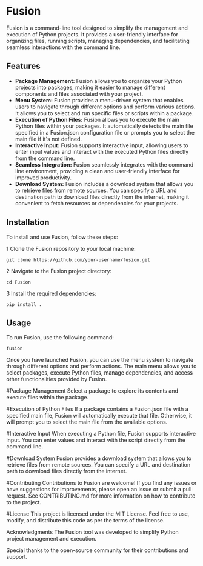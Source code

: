 # Fusion

Fusion is a command-line tool designed to simplify the management and execution of Python projects. It provides a user-friendly interface for organizing files, running scripts, managing dependencies, and facilitating seamless interactions with the command line.

## Features

- **Package Management:** Fusion allows you to organize your Python projects into packages, making it easier to manage different components and files associated with your project.
- **Menu System:** Fusion provides a menu-driven system that enables users to navigate through different options and perform various actions. It allows you to select and run specific files or scripts within a package.
- **Execution of Python Files:** Fusion allows you to execute the main Python files within your packages. It automatically detects the main file specified in a Fusion.json configuration file or prompts you to select the main file if it's not defined.
- **Interactive Input:** Fusion supports interactive input, allowing users to enter input values and interact with the executed Python files directly from the command line.
- **Seamless Integration:** Fusion seamlessly integrates with the command line environment, providing a clean and user-friendly interface for improved productivity.
- **Download System:** Fusion includes a download system that allows you to retrieve files from remote sources. You can specify a URL and destination path to download files directly from the internet, making it convenient to fetch resources or dependencies for your projects.

## Installation

To install and use Fusion, follow these steps:

1 Clone the Fusion repository to your local machine:

```
git clone https://github.com/your-username/fusion.git
```
2 Navigate to the Fusion project directory:
```
cd Fusion
```
3 Install the required dependencies:
```
pip install .
```
## Usage
To run Fusion, use the following command:
```
fusion
```

Once you have launched Fusion, you can use the menu system to navigate through different options and perform actions. The main menu allows you to select packages, execute Python files, manage dependencies, and access other functionalities provided by Fusion.

#Package Management
Select a package to explore its contents and execute files within the package.

#Execution of Python Files
If a package contains a Fusion.json file with a specified main file, Fusion will automatically execute that file. Otherwise, it will prompt you to select the main file from the available options.

#Interactive Input
When executing a Python file, Fusion supports interactive input. You can enter values and interact with the script directly from the command line.

#Download System
Fusion provides a download system that allows you to retrieve files from remote sources. You can specify a URL and destination path to download files directly from the internet.

#Contributing
Contributions to Fusion are welcome! If you find any issues or have suggestions for improvements, please open an issue or submit a pull request. See CONTRIBUTING.md for more information on how to contribute to the project.

#License
This project is licensed under the MIT License. Feel free to use, modify, and distribute this code as per the terms of the license.

Acknowledgments
The Fusion tool was developed to simplify Python project management and execution.

Special thanks to the open-source community for their contributions and support.
